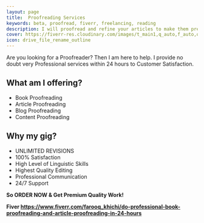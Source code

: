 ```yaml
---
layout: page
title:  Proofreading Services
keywords: beta, proofread, fiverr, freelancing, reading
description: I will proofread and refine your articles to make them presentable.
cover: https://fiverr-res.cloudinary.com/images/t_main1,q_auto,f_auto,q_auto,f_auto/gigs/150816921/original/5c936f688f762a05e3d6cf10471d7640446f7631/do-professional-book-proofreading-and-article-proofreading-in-24-hours.png
icon: drive_file_rename_outline
---
```


Are you looking for a Proofreader? Then I am here to help. I provide no doubt very Professional services within 24 hours to Customer Satisfaction. 

## What am I offering?

- Book Proofreading
- Article Proofreading
- Blog Proofreading
- Content Proofreading

## Why my gig?

- UNLIMITED REVISIONS
- 100% Satisfaction
- High Level of Linguistic Skills
- Highest Quality Editing
- Professional Communication
- 24/7 Support

__So ORDER NOW & Get Premium Quality Work!__

__Fiver https://www.fiverr.com/farooq_khichi/do-professional-book-proofreading-and-article-proofreading-in-24-hours__

